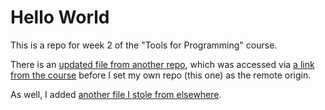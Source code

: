 # Hello World

This is a repo for week 2 of the "Tools for Programming" course. 

There is an [updated file from another repo](https://github.com/dafydddev/MyNewRepo/blob/main/name.txt), which was accessed via [a link from the course](https://gitlab.utu.fi/tools-for-programming/week-2-exercise-1) before I set my own repo (this one) as the remote origin.

As well, I added [another file I stole from elsewhere](https://github.com/dafydddev/MyNewRepo/blob/main/git-sarjakuva.png).
